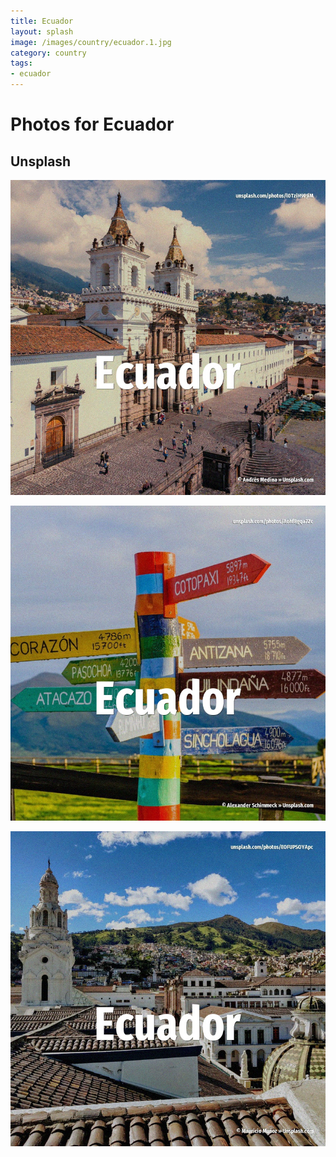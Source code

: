 ```yaml
---
title: Ecuador
layout: splash
image: /images/country/ecuador.1.jpg
category: country
tags:
- ecuador
---
```

# Photos for Ecuador

## Unsplash

![Ecuador](/images/country/ecuador.1.jpg)

![Ecuador](/images/country/ecuador.2.jpg)

![Ecuador](/images/country/ecuador.3.jpg)